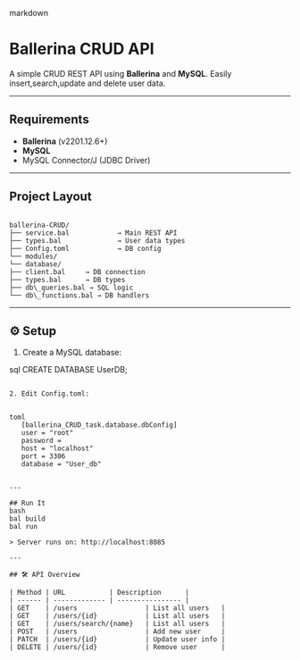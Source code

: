 markdown
# Ballerina CRUD API

A simple CRUD REST API using **Ballerina** and **MySQL**. Easily insert,search,update and delete user data.

---

## Requirements

- **Ballerina** (v2201.12.6+)
- **MySQL**
- MySQL Connector/J (JDBC Driver)

---

## Project Layout

````

ballerina-CRUD/
├── service.bal            → Main REST API
├── types.bal              → User data types
├── Config.toml            → DB config
└── modules/
└── database/
├── client.bal     → DB connection
├── types.bal      → DB types
├── db\_queries.bal → SQL logic
└── db\_functions.bal → DB handlers

````

---

## ⚙️ Setup

1. Create a MySQL database:
   
sql
   CREATE DATABASE UserDB;
````

2. Edit Config.toml:

   
toml
   [ballerina_CRUD_task.database.dbConfig]
   user = "root"
   password = 
   host = "localhost"
   port = 3306
   database = "User_db"
   

---

## Run It
bash
bal build
bal run

> Server runs on: http://localhost:8085

---

## 🛠️ API Overview

| Method | URL           | Description      |
| ------ | ------------- | ---------------- |
| GET    | /users                 | List all users   |
| GET    | /users/{id}            | List all users   |
| GET    | /users/search/{name}   | List all users   |
| POST   | /users                 | Add new user     |
| PATCH  | /users/{id}            | Update user info |
| DELETE | /users/{id}            | Remove user      |


